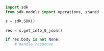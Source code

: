 <!-- Start SDK Example Usage -->
```python
import sdk
from sdk.models import operations, shared

s = sdk.SDK()
    
res = s.get_info_0_json()

if res.body is not None:
    # handle response
```
<!-- End SDK Example Usage -->
